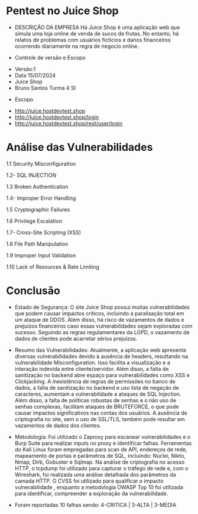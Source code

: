 # Pentest no Juice Shop

* DESCRIÇÃO DA EMPRESA
Há Juice Shop é uma aplicação web que simula uma
loja online de venda de sucos de frutas. No entanto,
há relatos de problemas com usuários fictícios e
danos financeiros ocorrendo diariamente na regra
de negocio online.


* Controle de versão e Escopo
- Versão:1
- Data 15/07/2024
- Juice Shop
- Bruno Santos Turma 4 SI
* Escopo
- http://juice.hostdevtest.shop
- http://juice.hostdevtest.shop/login
- http://juice.hostdevtest.shop/rest/user/login

# Análise das Vulnerabilidades
1.1 Security Misconfiguration </p>
1.2- SQL INJECTION </p>
1.3 Broken Authentication </p>
1.4- Improper Error Handling </p>
1.5 Cryptographic Failures </p>
1.6 Privilege Escalation </p>
1.7- Cross-Site Scripting (XSS) </p>
1.8 File Path Manipulation </p>
1.9 Improper Input Validation </p>
1.10 Lack of Resources & Rate Limiting </p>

# Conclusão
* Estado de Segurança:
O site Juice Shop possui muitas vulnerabilidades que podem causar impactos
críticos, incluindo a paralisação total em um ataque de DDOS. Além disso, há
risco de vazamentos de dados e prejuízos financeiros caso essas
vulnerabilidades sejam exploradas com sucesso. Seguindo as regras
regulamentares da LGPD, o vazamento de dados de clientes pode acarretar
sérios prejuízos. </p>

* Resumo das Vulnerabilidades:
Atualmente, a aplicação web apresenta diversas vulnerabilidades devido à
ausência de headers, resultando na vulnerabilidade Misconfiguration. Isso
facilita a visualização e a interação indevida entre cliente/servidor. Além disso,
a falta de sanitização no backend abre espaço para vulnerabilidades como XSS
e Clickjacking.
A inexistência de regras de permissões no banco de dados, a falta de
sanitização no backend e uso lista de negação de caracteres, aumentam a
vulnerabilidade a ataques de SQL Injection.
Além disso, a falta de políticas robustas de senhas e o não uso de senhas
complexas, facilitam ataques de BRUTEFORCE, o que pode causar impactos
significativos nas contas dos usuários. A ausência de criptografia no site, sem
o uso de SSL/TLS, também pode resultar em vazamentos de dados dos
clientes. </p>

* Metodologia:
Foi utilizado o Zaproxy para escanear vulnerabilidades e o Burp Suite para
realizar inputs no proxy e identificar falhas. Ferramentas do Kali Linux foram
empregadas para scan de API, endereços de rede, mapeamento de portas e
parâmetros de SQL, incluindo: Nuclei, Nikto, Nmap, Dirb, Gobuster e Sqlmap.
Na análise de criptografia no acesso HTTP, o tcpdump foi utilizado para
capturar o tráfego de rede e, com o Wireshark, foi realizada uma análise
detalhada dos parâmetros da camada HTTP.
O CVSS foi utilizado para qualificar o impacto vulnerabilidade , enquanto a
metodologia OWASP Top 10 foi utilizada para identificar, compreender a
exploração da vulnerabilidade. </p>

* Foram reportadas 10 falhas sendo: 4-CRITICA | 3-ALTA | 3-MEDIA